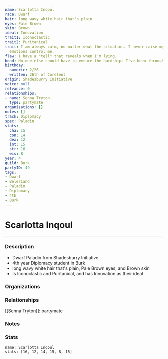 ```yaml
---
name: Scarlotta Inqoul
race: Dwarf
hair: long wavy white hair that's plain
eyes: Pale Brown
skin: Brown
ideal: Innovation
trait1: Iconoclastic
trait2: Puritanical
trait: I am always calm, no matter what the situation. I never raise my voice or let
  emotions control me.
flaw: I have a "tell" that reveals when I'm lying.
bond: No one else should have to endure the hardships I've been through.
birthday:
  numeric: 2/26
  written: 26th of Corelent
origin: Shadesburry Initiative
voice: null
relvance: 0
relationships:
- name: Senna Tryton
  type: partymate
organizations: []
notes: []
track: Diplomacy
spec: Paladin
stats:
  cha: 15
  con: 14
  dex: 12
  int: 15
  str: 16
  wis: 8
year: 4
guild: Burk
partyID: 49
tags:
- Dwarf
- Beleriand
- Paladin
- Diplomacy
- 4th
- Burk
---
```

# Scarlotta Inqoul
---
### Description
- Dwarf Paladin from Shadesburry Initiative
- 4th year Diplomacy student in Burk
- long wavy white hair that's plain, Pale Brown eyes, and Brown skin
- Is Iconoclastic and Puritanical, and has Innovation as their ideal

### Organizations

### Relationships
[[Senna Tryton]]: partymate

### Notes

### Stats
```statblock
name: Scarlotta Inqoul
stats: [16, 12, 14, 15, 8, 15]
```